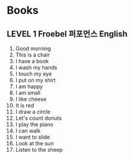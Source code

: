# Books
## LEVEL 1 Froebel 퍼포먼스 English
1. Good morning
2. This is a chair
3. I have a book
4. I wash my hands
5. I touch my eye
6. I put on my shirt
7. I am happy
8. I am small
9. I like cheese
10. It is red
11. I draw a circle
12. Let's count donuts
13. I play the piano
14. I can walk
15. I want to slide
16. Look at the sun
17. Listen to the sheep
